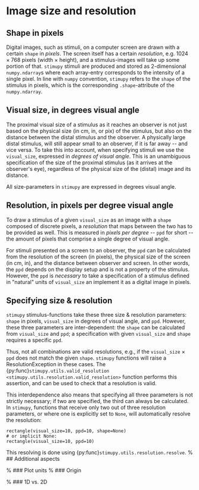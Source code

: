 # Image size and resolution

## Shape in pixels
Digital images, such as stimuli, on a computer screen are drawn
with a certain `shape` in _pixels_.
The screen itself has a certain _resolution_,
e.g. $1024 \times 768$ pixels (width $\times$ height),
and a stimulus-images will take up some portion of that.
`stimupy` stimuli are produced and stored as 2-dimensional `numpy.ndarray`s
where each array-entry corresponds to the intensity of a single pixel.
In line with `numpy` convention,
`stimupy` refers to the `shape` of the stimulus in pixels,
which is the corresponding `.shape`-attribute of the `numpy.ndarray`.

## Visual size, in degrees visual angle
The proximal visual size of a stimulus as it reaches an observer
is not just based on the physical size (in cm, in, or pix) of the stimulus,
but also on the distance between the distal stimulus and the observer.
A physically large distal stimulus, will still appear small to an observer,
if it is far away -- and vice versa.
To take this into account, when specifying stimuli
we use the `visual_size`, expressed in _degrees of visual angle_.
This is an unambiguous specification of the size of the proximal stimulus
(as it arrives at the observer's eye),
regardless of the physical size of the (distal) image and its distance.

All size-parameters in `stimupy` are expressed in degrees visual angle.

## Resolution, in pixels per degree visual angle
To draw a stimulus of a given `visual_size`
as an image with a `shape` composed of discrete pixels,
a _resolution_ that maps between the two has to be provided as well.
This is measured in _pixels per degree_  -- `ppd` for short --
the amount of pixels that comprise a single degree of visual angle.

For stimuli presented on a screen to an observer,
the `ppd` can be calculated from
the resolution of the screen (in pixels),
the physical size of the screen (in cm, in),
and the distance between observer and screen.
In other words, the `ppd` depends on the display setup
and is not a property of the stimulus.
However, the `ppd` is _necessary_ to take
a specification of a stimulus defined in "natural" units of `visual_size`
an implement it as a digital image in pixels.


## Specifying size & resolution
`stimupy` stimulus-functions take these three size & resolution parameters:
`shape` in pixels, `visual_size` in degrees of visual angle, and `ppd`.
However, these three parameters are inter-dependent:
the `shape` can be calculated from `visual_size` and `ppd`;
a specification with given `visual_size` and `shape` requires a specific `ppd`.

Thus, not all combinations are valid resolutions,
e.g., if the `visual_size` $\times$ `ppd` does not match the given `shape`.
`stimupy` functions will raise a ResolutionException in these cases.
The {py:func}`stimupy.utils.valid_resolution <stimupy.utils.resolution.valid_resolution>`
function performs this assertion, and can be used to check that a resolution is valid.

This interdependence also means that
specifying all three parameters is not strictly necessary; 
if two are specified, the third can always be calculated.
In `stimupy`, functions that receive only two out of three resolution parameters,
or where one is explicitly set to `None`, will automatically resolve the resolution:
```{code-block} python
rectangle(visual_size=10, ppd=10, shape=None)
# or implicit None:
rectangle(visual_size=10, ppd=10)
```
This resolving is done using {py:func}`stimupy.utils.resolution.resolve`.
% ## Additional aspects

% ### Plot units
% ### Origin

% ### 1D vs. 2D